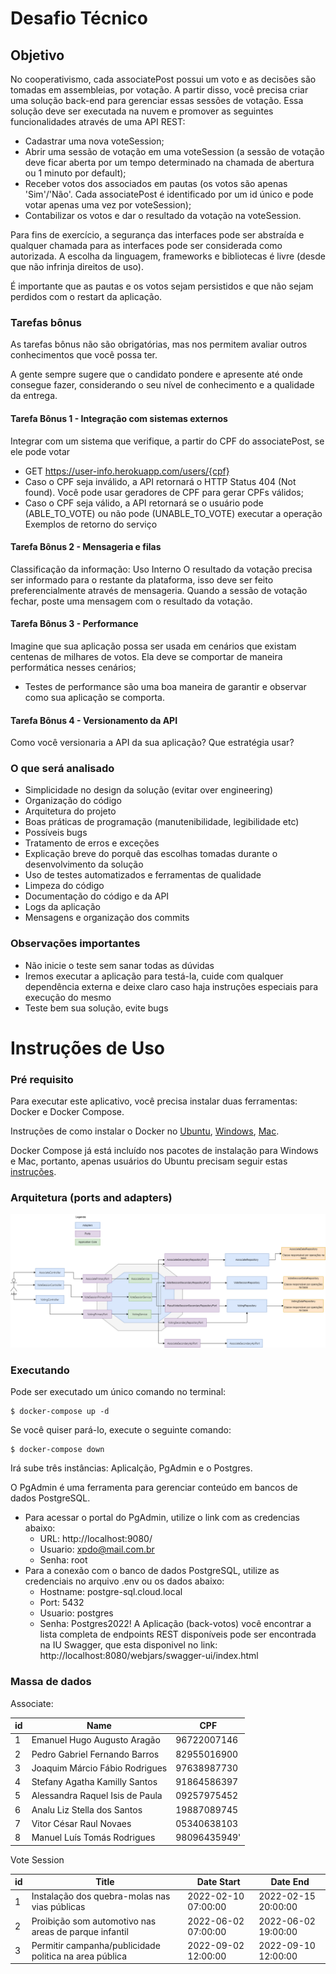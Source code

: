 # Desafio Técnico
## Objetivo
No cooperativismo, cada associatePost possui um voto e as decisões são tomadas em assembleias, por votação. A partir disso, você precisa criar uma solução back-end para gerenciar essas sessões de votação. Essa solução deve ser executada na nuvem e promover as seguintes funcionalidades através de uma API REST:
- Cadastrar uma nova voteSession;
- Abrir uma sessão de votação em uma voteSession (a sessão de votação deve ficar aberta por um tempo determinado na chamada de abertura ou 1 minuto por default);
- Receber votos dos associados em pautas (os votos são apenas 'Sim'/'Não'. Cada associatePost é identificado por um id único e pode votar apenas uma vez por voteSession);
- Contabilizar os votos e dar o resultado da votação na voteSession.

Para fins de exercício, a segurança das interfaces pode ser abstraída e qualquer chamada para as interfaces pode ser considerada como autorizada. A escolha da linguagem, frameworks e bibliotecas é livre (desde que não infrinja direitos de uso).

É importante que as pautas e os votos sejam persistidos e que não sejam perdidos com o restart da aplicação.

### Tarefas bônus
As tarefas bônus não são obrigatórias, mas nos permitem avaliar outros conhecimentos que você possa ter.

A gente sempre sugere que o candidato pondere e apresente até onde consegue fazer, considerando o seu
nível de conhecimento e a qualidade da entrega.
#### Tarefa Bônus 1 - Integração com sistemas externos
Integrar com um sistema que verifique, a partir do CPF do associatePost, se ele pode votar
- GET https://user-info.herokuapp.com/users/{cpf}
- Caso o CPF seja inválido, a API retornará o HTTP Status 404 (Not found). Você pode usar geradores de CPF para gerar CPFs válidos;
- Caso o CPF seja válido, a API retornará se o usuário pode (ABLE_TO_VOTE) ou não pode (UNABLE_TO_VOTE) executar a operação
Exemplos de retorno do serviço

#### Tarefa Bônus 2 - Mensageria e filas
Classificação da informação: Uso Interno
O resultado da votação precisa ser informado para o restante da plataforma, isso deve ser feito preferencialmente através de mensageria. Quando a sessão de votação fechar, poste uma mensagem com o resultado da votação.

#### Tarefa Bônus 3 - Performance
Imagine que sua aplicação possa ser usada em cenários que existam centenas de milhares de votos. Ela deve se comportar de maneira performática nesses cenários;
- Testes de performance são uma boa maneira de garantir e observar como sua aplicação se comporta.

#### Tarefa Bônus 4 - Versionamento da API
Como você versionaria a API da sua aplicação? Que estratégia usar?

### O que será analisado
- Simplicidade no design da solução (evitar over engineering)
- Organização do código
- Arquitetura do projeto
- Boas práticas de programação (manutenibilidade, legibilidade etc)
- Possíveis bugs
- Tratamento de erros e exceções
- Explicação breve do porquê das escolhas tomadas durante o desenvolvimento da solução
- Uso de testes automatizados e ferramentas de qualidade
- Limpeza do código
- Documentação do código e da API
- Logs da aplicação
- Mensagens e organização dos commits

### Observações importantes
- Não inicie o teste sem sanar todas as dúvidas
- Iremos executar a aplicação para testá-la, cuide com qualquer dependência externa e deixe claro caso haja instruções especiais para execução do mesmo
- Teste bem sua solução, evite bugs

# Instruções de Uso
### Pré requisito
Para executar este aplicativo, você precisa instalar duas ferramentas: Docker e Docker Compose.

Instruções de como instalar o Docker no [Ubuntu](https://docs.docker.com/engine/install/ubuntu/), [Windows](https://docs.docker.com/docker-for-windows/install/), [Mac](https://docs.docker.com/docker-for-mac/install/).

Docker Compose já está incluído nos pacotes de instalação para Windows e Mac, portanto, apenas usuários do Ubuntu precisam seguir estas [instruções](https://docs.docker.com/compose/install/).

### Arquitetura (ports and adapters)
![image01](https://github.com/willyms/desafio-back-votos/blob/4ab88f901f731e576ab0aea2abd6558c7d262f7b/openapi/arquitetura-hexagonal.drawio.png)
### Executando
Pode ser executado um único comando no terminal:
~~~
$ docker-compose up -d
~~~
Se você quiser pará-lo, execute o seguinte comando:
~~~
$ docker-compose down
~~~

Irá sube três instâncias: Aplicalção, PgAdmin e o Postgres. 

O PgAdmin é uma ferramenta para gerenciar conteúdo em bancos de dados PostgreSQL.
- Para acessar o portal do PgAdmin, utilize o link com as credencias abaixo:
  - URL: http://localhost:9080/
  - Usuario: xpdo@mail.com.br
  - Senha: root
- Para a conexão com o banco de dados PostgreSQL, utilize as credenciais no arquivo .env ou os dados abaixo:
  - Hostname: postgre-sql.cloud.local
  - Port: 5432
  - Usuario: postgres
  - Senha: Postgres2022!
A Aplicação (back-votos) você encontrar a lista completa de endpoints REST disponíveis pode ser encontrada na IU Swagger, que esta disponivel no link: http://localhost:8080/webjars/swagger-ui/index.html

### Massa de dados
Associate:

| id  | Name                              | CPF          |
|-----|-----------------------------------|--------------|
| 1   | Emanuel Hugo Augusto Aragão       | 96722007146  |
| 2   | Pedro Gabriel Fernando Barros     | 82955016900  |
| 3   | Joaquim Márcio Fábio Rodrigues    | 97638987730  |
| 4   | Stefany Agatha Kamilly Santos     | 91864586397  |
| 5   | Alessandra Raquel Isis de Paula   | 09257975452  |
| 6   | Analu Liz Stella dos Santos       | 19887089745  |
| 7   | Vitor César Raul Novaes           | 05340638103  |
| 8   | Manuel Luís Tomás Rodrigues       | 98096435949' |

Vote Session

| id  | Title                                                  | Date Start          | Date End            |
|-----|--------------------------------------------------------|---------------------|---------------------|
| 1   | Instalação dos quebra-molas nas vias públicas          | 2022-02-10 07:00:00 | 2022-02-15 20:00:00 |
| 2   | Proibição som automotivo nas areas de parque infantil  | 2022-06-02 07:00:00 | 2022-06-02 19:00:00 |
| 3   | Permitir campanha/publicidade politica na area pública | 2022-09-02 12:00:00 | 2022-09-10 12:00:00 |

